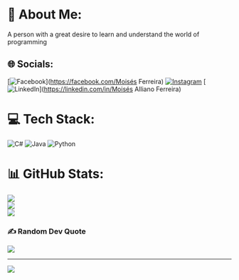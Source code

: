 # 💫 About Me:
A person with a great desire to learn and understand the world of programming


## 🌐 Socials:
[![Facebook](https://img.shields.io/badge/Facebook-%231877F2.svg?logo=Facebook&logoColor=white)](https://facebook.com/Moisés Ferreira) [![Instagram](https://img.shields.io/badge/Instagram-%23E4405F.svg?logo=Instagram&logoColor=white)](https://instagram.com/moises.alliano) [![LinkedIn](https://img.shields.io/badge/LinkedIn-%230077B5.svg?logo=linkedin&logoColor=white)](https://linkedin.com/in/Moisés Alliano Ferreira) 

# 💻 Tech Stack:
![C#](https://img.shields.io/badge/c%23-%23239120.svg?style=for-the-badge&logo=c-sharp&logoColor=white) ![Java](https://img.shields.io/badge/java-%23ED8B00.svg?style=for-the-badge&logo=java&logoColor=white) ![Python](https://img.shields.io/badge/python-3670A0?style=for-the-badge&logo=python&logoColor=ffdd54)
# 📊 GitHub Stats:
![](https://github-readme-stats.vercel.app/api?username=Dev-Moi-Py&theme=dark&hide_border=false&include_all_commits=false&count_private=false)<br/>
![](https://github-readme-streak-stats.herokuapp.com/?user=Dev-Moi-Py&theme=dark&hide_border=false)<br/>
![](https://github-readme-stats.vercel.app/api/top-langs/?username=Dev-Moi-Py&theme=dark&hide_border=false&include_all_commits=false&count_private=false&layout=compact)

### ✍️ Random Dev Quote
![](https://quotes-github-readme.vercel.app/api?type=horizontal&theme=radical)

---
[![](https://visitcount.itsvg.in/api?id=Dev-Moi-Py&icon=0&color=0)](https://visitcount.itsvg.in)

<!-- Proudly created with GPRM ( https://gprm.itsvg.in ) -->
